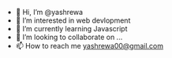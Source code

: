 - 👋 Hi, I’m @yashrewa
- 👀 I’m interested in web devlopment
- 🌱 I’m currently learning Javascript
- 💞️ I’m looking to collaborate on ...
- 📫 How to reach me yashrewa00@gmail.com

<!---
yashrewa/yashrewa is a ✨ special ✨ repository because its `README.md` (this file) appears on your GitHub profile.
You can click the Preview link to take a look at your changes.
--->
